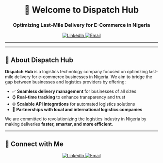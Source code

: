 <h1 align="center">🚀 Welcome to Dispatch Hub</h1>
<h3 align="center">Optimizing Last-Mile Delivery for E-Commerce in Nigeria</h3>

<p align="center">
  <a href="https://www.linkedin.com/company/dispatchhub/?viewAsMember=true" target="_blank">
    <img src="https://img.shields.io/badge/LinkedIn-DivineOgbonda-blue?style=flat-square&logo=linkedin" alt="LinkedIn">
  </a>
  <a href="mailto:contact@dispatchhub.org" target="_blank">
    <img src="https://img.shields.io/badge/Email-contact@dispatchhub.org-red?style=flat-square&logo=gmail" alt="Email">
  </a>
</p>

---

---

## 🚀 About Dispatch Hub
**Dispatch Hub** is a logistics technology company focused on optimizing last-mile delivery for e-commerce businesses in Nigeria. We aim to bridge the gap between businesses and logistics providers by offering:
- ✅ **Seamless delivery management** for businesses of all sizes
- ⌚ **Real-time tracking** to enhance transparency and trust
- 🌐 **Scalable API integrations** for automated logistics solutions
- 💼 **Partnerships with local and international logistics companies**

We are committed to revolutionizing the logistics industry in Nigeria by making deliveries **faster, smarter, and more efficient**.

---

## 💌 Connect with Me
<p align="center">
  <a href="https://www.linkedin.com/company/dispatchhub/?viewAsMember=true" target="_blank">
    <img src="https://img.shields.io/badge/LinkedIn-DispatchHub-blue?style=for-the-badge&logo=linkedin" alt="LinkedIn">
  </a>
  <a href="mailto:contact@dispatchhub.org" target="_blank">
    <img src="https://img.shields.io/badge/Email-contact@dispatchhub.org-red?style=for-the-badge&logo=gmail" alt="Email">
  </a>
</p>
